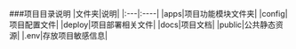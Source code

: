 ###项目目录说明
|文件夹|说明|
|:---|:----|
|apps|项目功能模块文件夹|
|config|项目配置文件|
|deploy|项目部署相关文件|
|docs|项目文档|
|public|公共静态资源|
|.env|存放项目敏感信息|


